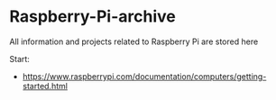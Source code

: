 # Raspberry-Pi-archive
All information and projects related to Raspberry Pi are stored here


Start:
- https://www.raspberrypi.com/documentation/computers/getting-started.html
